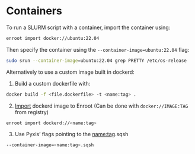 # Containers

To run a SLURM script with a container, import the container using:

```bash
enroot import docker://ubuntu:22.04
```

Then specify the container using the `--container-image=ubuntu:22.04` flag:

```bash
sudo srun --container-image=ubuntu:22.04 grep PRETTY /etc/os-release
```

Alternatively to use a custom image built in dockerd:

1. Build a custom dockerfile with:

```bash
docker build -f <file.dockerfile> -t <name:tag> .
```

2. [Import](https://github.com/NVIDIA/enroot/blob/master/doc/cmd/import.md) dockerd image to Enroot (Can be done with `docker://IMAGE:TAG` from registry)

```bash
enroot import dockerd://<name:tag>
```

3. Use Pyxis’ flags pointing to the <name:tag>.sqsh

```bash
--container-image=<name:tag>.sqsh
```
